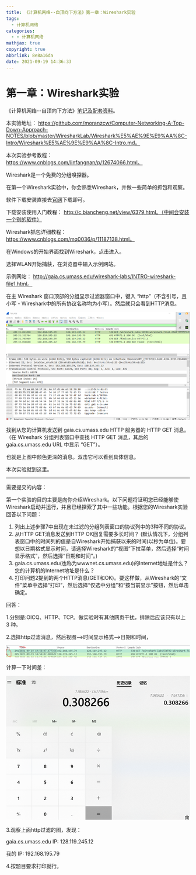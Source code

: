 ```yaml
---
title: 《计算机网络--自顶向下方法》第一章：Wireshark实验
tags:
  - 计算机网络
categories:
  - - 计算机网络
mathjax: true
copyright: true
abbrlink: 8e8a16da
date: 2021-09-19 14:36:33
---
```


# 第一章：Wireshark实验

《计算机网络--自顶向下方法》[笔记及配套资料](https://github.com/moranzcw/Computer-Networking-A-Top-Down-Approach-NOTES)。

<!--more-->

本实验地址： https://github.com/moranzcw/Computer-Networking-A-Top-Down-Approach-NOTES/blob/master/WiresharkLab/Wireshark%E5%AE%9E%E9%AA%8C-Intro/Wireshark%E5%AE%9E%E9%AA%8C-Intro.md。

本次实验参考教程： https://www.cnblogs.com/linfangnan/p/12674066.html。

Wireshark是一个免费的分组嗅探器。

在第一个Wireshark实验中，你会熟悉Wireshark，并做一些简单的抓包和观察。

软件下载安装直接去[官网](http://www.wireshark.org/)下载即可。

下载安装使用入门教程： http://c.biancheng.net/view/6379.html。（中间会安装一个别的软件）

Wireshark抓包详细教程： https://www.cnblogs.com/mq0036/p/11187138.html。

在Windows的开始界面找到Wireshark，点击进入。

选择WLAN开始捕获，在浏览器中输入示例网站。

示例网站： http://gaia.cs.umass.edu/wireshark-labs/INTRO-wireshark-file1.html。

在主 Wireshark 窗口顶部的分组显示过滤器窗口中，键入 “http”（不含引号，且小写 - Wireshark中的所有协议名称均为小写）。然后就只会看到HTTP消息。

![image-20210919150722493](《计算机网络-自顶向下方法》第一章：Wireshark实验/image-20210919150722493.png)

找到从您的计算机发送到 gaia.cs.umass.edu HTTP 服务器的 HTTP GET 消息。（在 Wireshark 分组列表窗口中查找 HTTP GET 消息，其后的 gaia.cs.umass.edu URL 中显示 “GET”）。

也就是上图中颜色更深的消息。双击它可以看到具体信息。

本次实验就到这里。

---

需要提交的内容：

第一个实验的目的主要是向你介绍Wireshark。以下问题将证明您已经能够使Wireshark启动并运行，并且已经探索了其中一些功能。根据您的Wireshark实验回答以下问题：

1. 列出上述步骤7中出现在未过滤的分组列表窗口的协议列中的3种不同的协议。
2. 从HTTP GET消息发送到HTTP OK回复需要多长时间？ (默认情况下，分组列表窗口中的时间列的值是自Wireshark开始捕获以来的时间(以秒为单位)。要想以日期格式显示时间，请选择Wireshark的“视图”下拉菜单，然后选择“时间显示格式”，然后选择“日期和时间”。)
3. gaia.cs.umass.edu(也称为wwwnet.cs.umass.edu)的Internet地址是什么？您的计算机的Internet地址是什么？
4. 打印问题2提到的两个HTTP消息(GET和OK)。要这样做，从Wireshark的“文件”菜单中选择“打印”，然后选择“仅选中分组”和“按当前显示”按钮，然后单击确定。

回答：

1.分别是:OICQ、HTTP、TCP。做实验时有其他网页干扰，排除后应该只有以上 3 种。

2.选择http过滤消息，然后视图-->时间显示格式-->日期和时间，

![image-20210919151905054](《计算机网络-自顶向下方法》第一章：Wireshark实验/image-20210919151905054.png)

计算一下时间差：

![image-20210919152011247](《计算机网络-自顶向下方法》第一章：Wireshark实验/image-20210919152011247.png)

3.观察上面http过滤的图，发现：

gaia.cs.umass.edu IP: 128.119.245.12

我的 IP: 192.168.195.79

4.按题目要求打印就行。